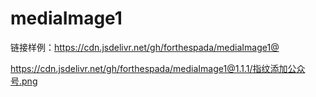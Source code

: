 # mediaImage1

链接样例：https://cdn.jsdelivr.net/gh/forthespada/mediaImage1@





https://cdn.jsdelivr.net/gh/forthespada/mediaImage1@1.1.1/指纹添加公众号.png



